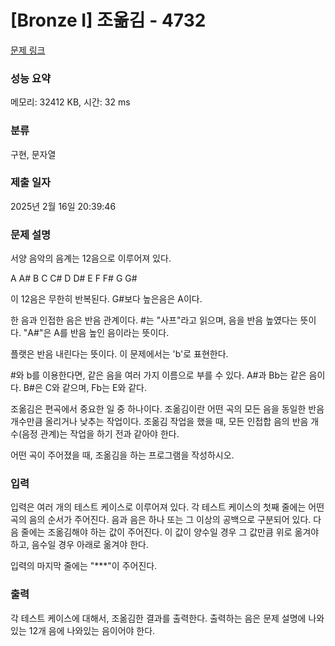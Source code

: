 # [Bronze I] 조옮김 - 4732 

[문제 링크](https://www.acmicpc.net/problem/4732) 

### 성능 요약

메모리: 32412 KB, 시간: 32 ms

### 분류

구현, 문자열

### 제출 일자

2025년 2월 16일 20:39:46

### 문제 설명

<p>
	서양 음악의 음계는 12음으로 이루어져 있다.</p>

<p>
	A A# B C C# D D# E F F# G G#</p>

<p>
	이 12음은 무한히 반복된다. G#보다 높은음은 A이다.</p>

<p>
	한 음과 인접한 음은 반음 관계이다. #는 "사프"라고 읽으며, 음을 반음 높였다는 뜻이다. "A#"은 A를 반음 높인 음이라는 뜻이다.</p>

<p>
	플랫은 반음 내린다는 뜻이다. 이 문제에서는 'b'로 표현한다.</p>

<p>
	#와 b를 이용한다면, 같은 음을 여러 가지 이름으로 부를 수 있다. A#과 Bb는 같은 음이다. B#은 C와 같으며, Fb는 E와 같다.</p>

<p>
	조옮김은 편곡에서 중요한 일 중 하나이다. 조옮김이란 어떤 곡의 모든 음을 동일한 반음 개수만큼 올리거나 낮추는 작업이다. 조옮김 작업을 했을 때, 모든 인접합 음의 반음 개수(음정 관계)는 작업을 하기 전과 같아야 한다.</p>

<p>
	어떤 곡이 주어졌을 때, 조옮김을 하는 프로그램을 작성하시오.</p>

### 입력 

 <p>
	입력은 여러 개의 테스트 케이스로 이루어져 있다. 각 테스트 케이스의 첫째 줄에는 어떤 곡의 음의 순서가 주어진다. 음과 음은 하나 또는 그 이상의 공백으로 구분되어 있다. 다음 줄에는 조옮김해야 하는 값이 주어진다. 이 값이 양수일 경우 그 값만큼 위로 옮겨야 하고, 음수일 경우 아래로 옮겨야 한다.</p>

<p>
	입력의 마지막 줄에는 "***"이 주어진다.</p>

### 출력 

 <p>
	각 테스트 케이스에 대해서, 조옮김한 결과를 출력한다. 출력하는 음은 문제 설명에 나와있는 12개 음에 나와있는 음이어야 한다.</p>

